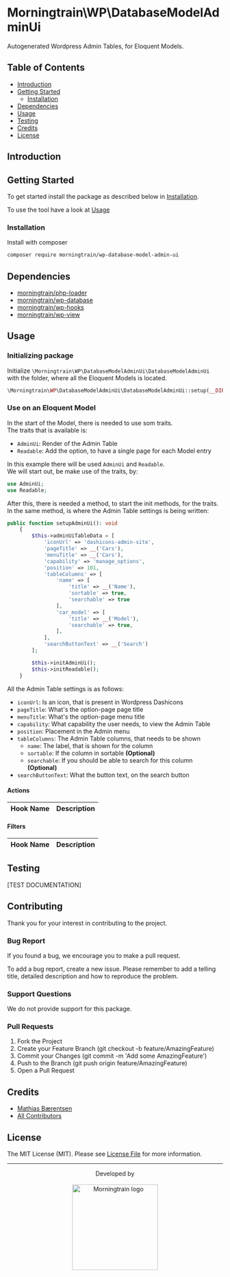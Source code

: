 # Morningtrain\WP\DatabaseModelAdminUi

Autogenerated Wordpress Admin Tables, for Eloquent Models.


## Table of Contents

- [Introduction](#introduction)
- [Getting Started](#getting-started)
  - [Installation](#installation)
- [Dependencies](#dependencies)
- [Usage](#usage)
- [Testing](#testing)
- [Credits](#credits)
- [License](#license)


## Introduction


## Getting Started

To get started install the package as described below in [Installation](#installation).

To use the tool have a look at [Usage](#usage)


### Installation

Install with composer

```bash
composer require morningtrain/wp-database-model-admin-ui
```


## Dependencies

- [morningtrain/php-loader](https://packagist.org/packages/morningtrain/php-loader)
- [morningtrain/wp-database](https://packagist.org/packages/morningtrain/wp-database)
- [morningtrain/wp-hooks](https://packagist.org/packages/morningtrain/wp-hooks)
- [morningtrain/wp-view](https://packagist.org/packages/morningtrain/wp-view)



## Usage

### Initializing package

Initialize `\Morningtrain\WP\DatabaseModelAdminUi\DatabaseModelAdminUi` with the folder, where all the Eloquent Models is located.

```php
\Morningtrain\WP\DatabaseModelAdminUi\DatabaseModelAdminUi::setup(__DIR__ . "/app/Models");
```

### Use on an Eloquent Model

In the start of the Model, there is needed to use som traits.  
The traits that is available is:

- `AdminUi`: Render of the Admin Table
- `Readable`: Add the option, to have a single page for each Model entry

In this example there will be used `AdminUi` and `Readable`.  
We will start out, be make use of the traits, by:

```php
use AdminUi;
use Readable;
```

After this, there is needed a method, to start the init methods, for the traits. In the same method, is where the Admin Table settings is being written:

```php
public function setupAdminUi(): void
    {
        $this->adminUiTableData = [
            'iconUrl' => 'dashicons-admin-site',
            'pageTitle' => __('Cars'),
            'menuTitle' => __('Cars'),
            'capability' => 'manage_options',
            'position' => 101,
            'tableColumns' => [
                'name' => [
                    'title' => __('Name'),
                    'sortable' => true,
                    'searchable' => true
                ],
                'car_model' => [
                    'title' => __('Model'),
                    'searchable' => true,
                ],
            ],
            'searchButtonText' => __('Search')
        ];

        $this->initAdminUi();
        $this->initReadable();
    }
```

All the Admin Table settings is as follows:

- `iconUrl`: Is an icon, that is present in Wordpress Dashicons
- `pageTitle`: What's the option-page page title
- `menuTitle`: What's the option-page menu title
- `capability`: What capability the user needs, to view the Admin Table
- `position`: Placement in the Admin menu
- `tableColumns`: The Admin Table columns, that needs to be shown
  - `name`: The label, that is shown for the column
  - `sortable`: If the column in sortable **(Optional)**
  - `searchable`: If you should be able to search for this column **(Optional)**
- `searchButtonText`: What the button text, on the search button

#### Actions

| Hook Name                                     | Description                                                                                                   |
|-----------------------------------------------|---------------------------------------------------------------------------------------------------------------|

#### Filters

| Hook Name                                     | Description                                                                                                   |
|-----------------------------------------------|---------------------------------------------------------------------------------------------------------------|


## Testing

[TEST DOCUMENTATION]


## Contributing

Thank you for your interest in contributing to the project.


### Bug Report

If you found a bug, we encourage you to make a pull request.

To add a bug report, create a new issue. Please remember to add a telling title, detailed description and how to reproduce the problem. 


### Support Questions

We do not provide support for this package.


### Pull Requests

1. Fork the Project
2. Create your Feature Branch (git checkout -b feature/AmazingFeature)
3. Commit your Changes (git commit -m 'Add some AmazingFeature')
4. Push to the Branch (git push origin feature/AmazingFeature)
5. Open a Pull Request


## Credits

- [Mathias Bærentsen](https://github.com/matbaek)
- [All Contributors](../../contributors)


## License

The MIT License (MIT). Please see [License File](LICENSE) for more information.


---

<div align="center">
Developed by <br>
</div>
<br>
<div align="center">
<a href="https://morningtrain.dk" target="_blank">
<img src="https://morningtrain.dk/wp-content/themes/mtt-wordpress-theme/assets/img/logo-only-text.svg" width="200" alt="Morningtrain logo">
</a>
</div>
